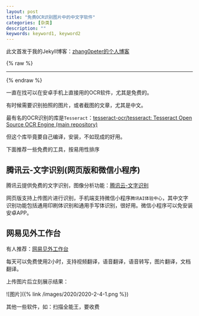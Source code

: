 ```yaml
---
layout: post
title: "免费OCR识别图片中的中文字软件"
categories: [杂类]
description: ""
keywords: keyword1, keyword2
---
```


此文首发于我的Jekyll博客：[zhang0peter的个人博客](https://zhang0peter.com)         

{% raw %}
***          
{% endraw %}

一直在找可以在安卓手机上直接用的OCR软件，尤其是免费的。

有时候需要识别拍照的图片，或者截图的文章，尤其是中文。

最有名的OCR识别的库是`Tesseract`：[tesseract-ocr/tesseract: Tesseract Open Source OCR Engine (main repository)](https://github.com/tesseract-ocr/tesseract)

但这个库毕竟要自己编译，安装，不如现成的好用。

下面推荐一些免费的工具，按易用性排序

## 腾讯云-文字识别(网页版和微信小程序)

腾讯云提供免费的文字识别，图像分析功能：[腾讯云-文字识别](https://cloud.tencent.com/act/event/ocrdemo#)

网页版支持上传图片进行识别，手机端支持微信小程序`腾讯AI体验中心`，其中文字识别功能包括通用印刷体识别和通用手写体识别，很好用。微信小程序可以免安装安卓APP。



## 网易见外工作台

有人推荐：[网易见外工作台](https://jianwai.netease.com/index/0)

每天可以免费使用2小时，支持视频翻译，语音翻译，语音转写，图片翻译，文档翻译。

上传图片后立刻展示结果：



![图片]({% link /images/2020/2020-2-4-1.png %})


其他一些软件，如：扫描全能王，要收费

